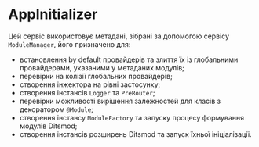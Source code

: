 # AppInitializer

Цей сервіс використовує метадані, зібрані за допомогою сервісу `ModuleManager`, його призначено для:

- встановлення by default провайдерів та злиття їх із глобальними провайдерами, указаними у метаданих модулів;
- перевірки на колізії глобальних провайдерів;
- створення інжектора на рівні застосунку;
- створення інстансів `Logger` та `PreRouter`;
- перевірки можливості вирішення залежностей для класів з декоратором `@Module`;
- створення інстансу `ModuleFactory` та запуску процесу формування модулів Ditsmod;
- створення інстансів розширень Ditsmod та запуск їхньої ініціалізації.
